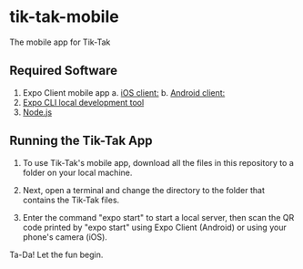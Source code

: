 # tik-tak-mobile
The mobile app for Tik-Tak

## Required Software
1. Expo Client mobile app
  a. [iOS client:](https://apps.apple.com/app/apple-store/id982107779)
  b. [Android client:](https://play.google.com/store/apps/details?id=host.exp.exponent&referrer=www)
2. [Expo CLI local development tool](https://docs.expo.io/get-started/installation/) 
2. [Node.js](https://nodejs.org/en/)

## Running the Tik-Tak App

1) To use Tik-Tak's mobile app, download all the files in this repository to a folder on your local machine. 

2) Next, open a terminal and change the directory to the folder that contains the Tik-Tak files.  

3) Enter the command "expo start" to start a local server, then scan the QR code printed by "expo start" using Expo Client (Android) or using your phone's camera (iOS). 

Ta-Da! Let the fun begin. 
